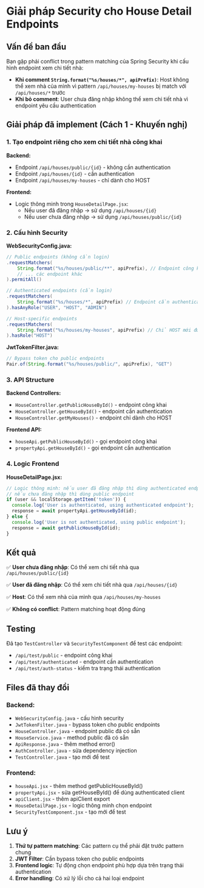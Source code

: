 # Giải pháp Security cho House Detail Endpoints

## Vấn đề ban đầu

Bạn gặp phải conflict trong pattern matching của Spring Security khi cấu hình endpoint xem chi tiết nhà:

- **Khi comment `String.format("%s/houses/*", apiPrefix)`**: Host không thể xem nhà của mình vì pattern `/api/houses/my-houses` bị match với `/api/houses/*` trước
- **Khi bỏ comment**: User chưa đăng nhập không thể xem chi tiết nhà vì endpoint yêu cầu authentication

## Giải pháp đã implement (Cách 1 - Khuyến nghị)

### 1. Tạo endpoint riêng cho xem chi tiết nhà công khai

**Backend:**
- Endpoint `/api/houses/public/{id}` - không cần authentication
- Endpoint `/api/houses/{id}` - cần authentication
- Endpoint `/api/houses/my-houses` - chỉ dành cho HOST

**Frontend:**
- Logic thông minh trong `HouseDetailPage.jsx`:
  - Nếu user đã đăng nhập → sử dụng `/api/houses/{id}`
  - Nếu user chưa đăng nhập → sử dụng `/api/houses/public/{id}`

### 2. Cấu hình Security

**WebSecurityConfig.java:**
```java
// Public endpoints (không cần login)
.requestMatchers(
    String.format("%s/houses/public/**", apiPrefix), // Endpoint công khai cho xem chi tiết nhà
    // ... các endpoint khác
).permitAll()

// Authenticated endpoints (cần login)
.requestMatchers(
    String.format("%s/houses/*", apiPrefix) // Endpoint cần authentication
).hasAnyRole("USER", "HOST", "ADMIN")

// Host-specific endpoints
.requestMatchers(
    String.format("%s/houses/my-houses", apiPrefix) // Chỉ HOST mới được truy cập
).hasRole("HOST")
```

**JwtTokenFilter.java:**
```java
// Bypass token cho public endpoints
Pair.of(String.format("%s/houses/public/", apiPrefix), "GET")
```

### 3. API Structure

**Backend Controllers:**
- `HouseController.getPublicHouseById()` - endpoint công khai
- `HouseController.getHouseById()` - endpoint cần authentication
- `HouseController.getMyHouses()` - endpoint chỉ dành cho HOST

**Frontend API:**
- `houseApi.getPublicHouseById()` - gọi endpoint công khai
- `propertyApi.getHouseById()` - gọi endpoint cần authentication

### 4. Logic Frontend

**HouseDetailPage.jsx:**
```javascript
// Logic thông minh: nếu user đã đăng nhập thì dùng authenticated endpoint
// nếu chưa đăng nhập thì dùng public endpoint
if (user && localStorage.getItem('token')) {
  console.log('User is authenticated, using authenticated endpoint');
  response = await propertyApi.getHouseById(id);
} else {
  console.log('User is not authenticated, using public endpoint');
  response = await getPublicHouseById(id);
}
```

## Kết quả

✅ **User chưa đăng nhập**: Có thể xem chi tiết nhà qua `/api/houses/public/{id}`

✅ **User đã đăng nhập**: Có thể xem chi tiết nhà qua `/api/houses/{id}`

✅ **Host**: Có thể xem nhà của mình qua `/api/houses/my-houses`

✅ **Không có conflict**: Pattern matching hoạt động đúng

## Testing

Đã tạo `TestController` và `SecurityTestComponent` để test các endpoint:

- `/api/test/public` - endpoint công khai
- `/api/test/authenticated` - endpoint cần authentication
- `/api/test/auth-status` - kiểm tra trạng thái authentication

## Files đã thay đổi

### Backend:
- `WebSecurityConfig.java` - cấu hình security
- `JwtTokenFilter.java` - bypass token cho public endpoints
- `HouseController.java` - endpoint public đã có sẵn
- `HouseService.java` - method public đã có sẵn
- `ApiResponse.java` - thêm method error()
- `AuthController.java` - sửa dependency injection
- `TestController.java` - tạo mới để test

### Frontend:
- `houseApi.jsx` - thêm method getPublicHouseById()
- `propertyApi.jsx` - sửa getHouseById() để dùng authenticated client
- `apiClient.jsx` - thêm apiClient export
- `HouseDetailPage.jsx` - logic thông minh chọn endpoint
- `SecurityTestComponent.jsx` - tạo mới để test

## Lưu ý

1. **Thứ tự pattern matching**: Các pattern cụ thể phải đặt trước pattern chung
2. **JWT Filter**: Cần bypass token cho public endpoints
3. **Frontend logic**: Tự động chọn endpoint phù hợp dựa trên trạng thái authentication
4. **Error handling**: Có xử lý lỗi cho cả hai loại endpoint
